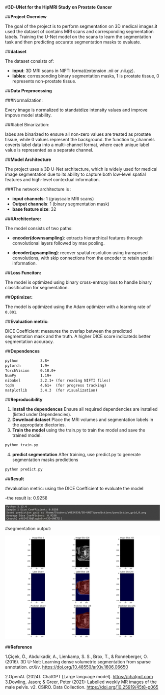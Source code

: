#**3D-UNet for the HipMRI Study on Prostate Cancer**

##**Project Overview**

The goal of the project is to perform segmentation on 3D medical images.it used the dataset of contains MRI scans and corresponding segmentation labels. Training the U-Net model on the scans to learn the segmentation task and then predicting accurate segmentation masks to evaluate.

##**dataset**

The dataset consists of:

- **input**:    3D MRI scans in NIFTI format(extension .nii or .nii.gz).
- **lables**:   corresponding binary segmentation masks, 1 is prostate tissue, 0 represents non-prostate tissue.
	
##**Data Preprocessing**

###Normalization: 

Every image is normalized to standatdize intensity values and improve impove model stability.
	
###label Binarization: 
    
labes are binarized to ensure all non-zero values are treated as prostate tissue, while 0 values represent the background. the function to_channels coverts label data into a multi-channel format, where each unique label value is represented as a separate channel. 

##**Model Architecture**

The project uses a 3D U-Net architecture, which is widely used for medical image segmentation due to its ability to capture both low-level spatial features and high-level contextual information. 

###The network architecture is :

- **input channels**: 	1	(grayscale MRI scans)
- **Output channels**:	1	(binary segmentation mask)
- **base feature size**:	32			

###**Architecture:**

The model consists of two paths:
	
- **encoder(downsampling)**: extracts hierarchical features through convolutional layers followed by max pooling.

- **decoder(upsampling)**: recover spatial resolution using transposed convolutions, with skip connections from the encoder to retain spatial information.

##**Loss Funciton:**

The model is optimized using binary cross-entropy loss to handle binary classification for segmentation.
	
##**Optimizer:**

The model is optimized using the Adam optimizer with a learning rate of `0.001`.
	
##**Evaluation metric:**

DICE Coefficient: measures the overlap between the predicted segmentation mask and the truth. A higher DICE score indicateds better segmentation accuracy. 

##**Dependences**

```plaintext
python			3.8+
pytorch			1.9+
TorchVision		0.10.0+
NumPy			1.19+
nibabel			3.2.1+ (for reading NIFTI files)
tqdm			4.61+  (for progress tracking)
matplotlib		3.4.3  (for visualization)
```

##**Reproducibility**

1. **Install the dependences**
  Ensure all required dependencies are installed (listed under Dependencies).
2. **Download dataset**
  Place the MRI volumes and segmentation labels in the approptiate diectories.
3. **Train the model** 
  using the train.py to train the model and save the trained model.
```bash	
python train.py
```		
4. **predict segmentation**
  After training, use predict.py to generate segmentation masks predictions
```bash
python predict.py
```	
	
##**Result**

#evaluation metric:
using the DICE Coefficient to evaluate the model
	
-the result is:    0.9258
 
  ![DICE Coffeicient](result/dice.png)
	
#segmentation output:

  ![segmentation output](result/prediction_grid_0.png)

##**Reference**

1.Çiçek, Ö., Abdulkadir, A., Lienkamp, S. S., Brox, T., & Ronneberger, O. (2016). 3D U-Net: Learning dense volumetric segmentation from sparse annotation. *arXiv*. https://doi.org/10.48550/arXiv.1606.06650

2.OpenAI. (2024). ChatGPT [Large language model]. https://chatgpt.com
3.Dowling, Jason; & Greer, Peter (2021): Labelled weekly MR images of the male pelvis. v2. CSIRO. Data Collection. https://doi.org/10.25919/45t8-p065
